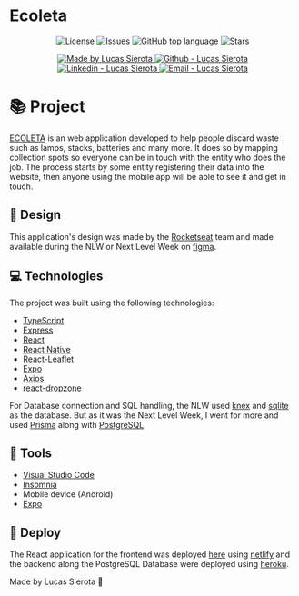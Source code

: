 # Ecoleta

<p align="center">
  <a href="LICENSE" style="text-decoration: none">
    <img alt="License" src="https://img.shields.io/github/license/kseikyo/nlw_server?color=34CB79" />
  </a>
  <a href="https://github.com/kseikyo/nlw_server/issues" style="text-decoration: none">
    <img alt="Issues" src="https://img.shields.io/github/issues/kseikyo/nlw_server?color=34CB79" />
  </a>
  <a href="#" style="text-decoration: none">
    <img alt="GitHub top language" src="https://img.shields.io/github/languages/top/kseikyo/nlw_server?color=34CB79" />
  </a>
  <a href="https://github.com/kseikyo/nlw_server/stargazers" style="text-decoration: none" >
    <img alt="Stars" src="https://img.shields.io/github/stars/kseikyo/nlw_server?style=social" />
  </a>
</p>

<p align="center">
  <a href="https://github.com/kseikyo" target="_blank">
    <img alt="Made by Lucas Sierota" src="https://img.shields.io/badge/made%20by-Lucas_Sierota-informational?color=34CB79">
  </a>
  <a href="https://github.com/kseikyo" target="_blank" >
    <img alt="Github - Lucas Sierota" src="https://img.shields.io/badge/Github--%23F8952D?style=social&logo=github">
  </a>
  <a href="https://www.linkedin.com/in/lucassierota/" target="_blank" >
    <img alt="Linkedin - Lucas Sierota" src="https://img.shields.io/badge/Linkedin--%23F8952D?style=social&logo=linkedin">
  </a>
  <a href="mailto:lucasemanuelss@hotmail.com" target="_blank" >
    <img alt="Email - Lucas Sierota" src="https://img.shields.io/badge/Email--%23F8952D?style=social&logo=gmail">
  </a>
</p>


# :books: Project

[ECOLETA](https://ecoleta-frontend.netlify.app/) is an web application developed to help people discard waste such as lamps, stacks, batteries and many more. It does so by mapping collection spots so everyone can be in touch with the entity who does the job. The process starts by some entity registering their data into the website, then anyone using the mobile app will be able to see it and get in touch.

## 🔖 Design

This application's design was made by the [Rocketseat](https://rocketseat.com.br/) team and made available during the NLW or Next Level Week on [figma](https://www.figma.com/).

## 💻 Technologies

The project was built using the following technologies:

- [TypeScript](https://github.com/Microsoft/TypeScript)
- [Express](https://github.com/expressjs/express)
- [React](https://github.com/facebook/react)
- [React Native](https://github.com/facebook/react-native)
- [React-Leaflet](https://github.com/PaulLeCam/react-leaflet)
- [Expo](https://github.com/expo/expo)
- [Axios](https://github.com/axios/axios)
- [react-dropzone](https://react-dropzone.js.org/)

For Database connection and SQL handling, the NLW used [knex](http://knexjs.org/) and [sqlite](https://sqlite.org/index.html) as the database. But as it was the Next Level Week, I went for more and used [Prisma](https://www.prisma.io/) along with [PostgreSQL](https://www.postgresql.org/).

## :hammer: Tools
- [Visual Studio Code](https://code.visualstudio.com)
- [Insomnia](https://insomnia.rest)
- Mobile device (Android)
- [Expo](https://expo.io/)

## :rocket: Deploy

The React application for the frontend was deployed [here](https://ecoleta-frontend.netlify.app/) using [netlify](https://www.netlify.com/) and the backend along the PostgreSQL Database were deployed using [heroku](https://www.heroku.com/).


Made by Lucas Sierota :wave:
